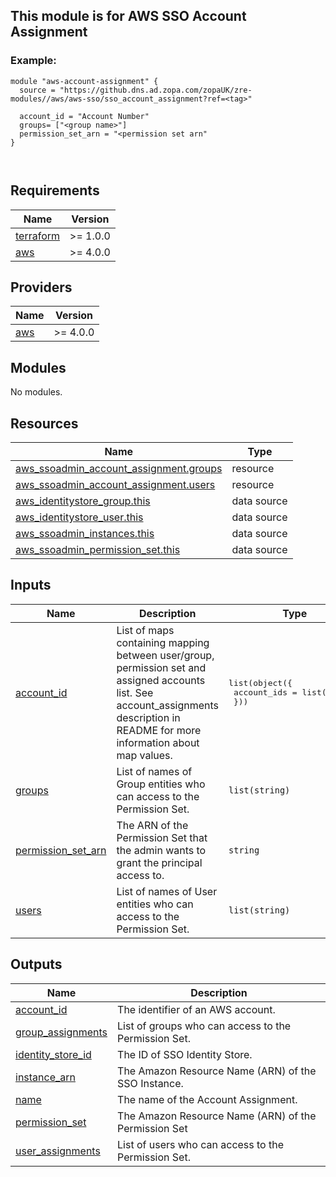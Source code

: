 ## This module is for AWS SSO Account Assignment

### Example:

```hcl
module "aws-account-assignment" {
  source = "https://github.dns.ad.zopa.com/zopaUK/zre-modules//aws/aws-sso/sso_account_assignment?ref=<tag>"

  account_id = "Account Number"
  groups= ["<group name>"]
  permission_set_arn = "<permission set arn"
}



```


## Requirements

| Name | Version |
|------|---------|
| <a name="requirement_terraform"></a> [terraform](#requirement\_terraform) | >= 1.0.0 |
| <a name="requirement_aws"></a> [aws](#requirement\_aws) | >= 4.0.0 |

## Providers

| Name | Version |
|------|---------|
| <a name="provider_aws"></a> [aws](#provider\_aws) | >= 4.0.0 |

## Modules

No modules.

## Resources

| Name | Type |
|------|------|
| [aws_ssoadmin_account_assignment.groups](https://registry.terraform.io/providers/hashicorp/aws/latest/docs/resources/ssoadmin_account_assignment) | resource |
| [aws_ssoadmin_account_assignment.users](https://registry.terraform.io/providers/hashicorp/aws/latest/docs/resources/ssoadmin_account_assignment) | resource |
| [aws_identitystore_group.this](https://registry.terraform.io/providers/hashicorp/aws/latest/docs/data-sources/identitystore_group) | data source |
| [aws_identitystore_user.this](https://registry.terraform.io/providers/hashicorp/aws/latest/docs/data-sources/identitystore_user) | data source |
| [aws_ssoadmin_instances.this](https://registry.terraform.io/providers/hashicorp/aws/latest/docs/data-sources/ssoadmin_instances) | data source |
| [aws_ssoadmin_permission_set.this](https://registry.terraform.io/providers/hashicorp/aws/latest/docs/data-sources/ssoadmin_permission_set) | data source |

## Inputs

| Name | Description | Type | Default | Required |
|------|-------------|------|---------|:--------:|
| <a name="input_account_id"></a> [account\_id](#input\_account\_id) | List of maps containing mapping between user/group, permission set and assigned accounts list. See account\_assignments description in README for more information about map values. | <pre>list(object({<br>    account_ids = list(string)<br>  }))</pre> | `[]` | no |
| <a name="input_groups"></a> [groups](#input\_groups) | List of names of Group entities who can access to the Permission Set. | `list(string)` | `[]` | no |
| <a name="input_permission_set_arn"></a> [permission\_set\_arn](#input\_permission\_set\_arn) | The ARN of the Permission Set that the admin wants to grant the principal access to. | `string` | n/a | yes |
| <a name="input_users"></a> [users](#input\_users) | List of names of User entities who can access to the Permission Set. | `list(string)` | `[]` | no |

## Outputs

| Name | Description |
|------|-------------|
| <a name="output_account_id"></a> [account\_id](#output\_account\_id) | The identifier of an AWS account. |
| <a name="output_group_assignments"></a> [group\_assignments](#output\_group\_assignments) | List of groups who can access to the Permission Set. |
| <a name="output_identity_store_id"></a> [identity\_store\_id](#output\_identity\_store\_id) | The ID of SSO Identity Store. |
| <a name="output_instance_arn"></a> [instance\_arn](#output\_instance\_arn) | The Amazon Resource Name (ARN) of the SSO Instance. |
| <a name="output_name"></a> [name](#output\_name) | The name of the Account Assignment. |
| <a name="output_permission_set"></a> [permission\_set](#output\_permission\_set) | The Amazon Resource Name (ARN) of the Permission Set |
| <a name="output_user_assignments"></a> [user\_assignments](#output\_user\_assignments) | List of users who can access to the Permission Set. |
